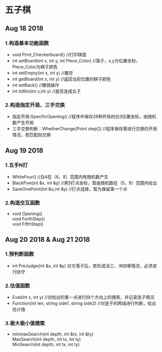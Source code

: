 # 五子棋

## Aug 18 2018


### 1.构造基本功能函数
   - void Print_Checkerboard() //打印棋盘 
   - int setBoard(int x, int y, int Piece_Color) //落子，x,y为位置坐标，Piece_Color为棋子颜色 
   - int setEmpty(int x, int y) //置空 
   - int getBoard(int x, int y) //返回当前位置的棋子颜色 
   - int setBack() //撤销操作
   - int IsWin(int x,int y) //是否连成五子
### 2.构造指定开局、三手交换
   - 指定开局:SpecificOpening() //程序中保存26种开局的白3位置坐标，由随机数产生开局
   - 三手交换判断：WhetherChange(Point step[]) //程序保存需进行交换的开局情况，若匹配则交换
   
   
   
## Aug 19 2018


### 1.五手N打
   - WhiteFour() //白4在（6，8）范围内有随机数产生
   - BlackFive(int &x, int &y) //黑5打点坐标，暂由随机数在（5，9）范围内给出
   - SaveOnePoint(int &x,int &y) //打点选择，暂为保留第一个点
### 2.构造交互函数
   - void Opening() 
   <br>void ForthStep()
   <br>void FifthStep()




## Aug 20 2018  &  Aug 21 2018
 
 
### 1.预判断函数 
   - int PreJudge(int &x, int &y)
      对方落子后，若形成活三、冲四等情况，必须进行防守
### 2.估值函数
   - Eval(int x, int y) //对给出的某一点进行四个方向上的搜索，并记录连子情况
   - Function(int len, string side1, string side2) //对连子的两端进行判断，给出估计值
### 3.极大极小值搜索
   - minmaxSearch(int depth, int &tx, int &ty)
     <br>MaxSearch(int depth, int tx, int ty)
     <br>MinSearch(int depth, int tx, int ty)
